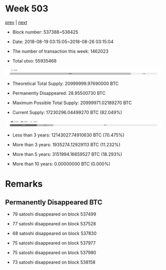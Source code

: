 # Week 503

[prev](week0502.md) | [next](week0504.md)

- Block number: 537388~538425

- Date: 2018-08-19 03:15:05~2018-08-26 03:15:04

- The number of transaction this week: 1462023

- Total utxo: 55935468

![](../images/mined_week0503.png)

- Theoretical Total Supply: 20999999.97690000 BTC

- Permanently Disappeared: 28.95500730 BTC

- Maximum Possible Total Supply: 20999971.02189270 BTC

- Current Supply: 17230296.04499270 BTC (82.049%)

![](../images/year_week0503.png)


- Less than 3 years: 12143027.74910630 BTC (70.475%)

- More than 3 years: 1935274.12929113 BTC (11.232%)

- More than 5 years: 3151994.16659527 BTC (18.293%)

- More than 10 years: 0.00000000 BTC (0.000%)

# Remarks

## Permanently Disappeared BTC

- 79 satoshi disappeared on block 537499

- 77 satoshi disappeared on block 537528

- 68 satoshi disappeared on block 537830

- 75 satoshi disappeared on block 537977

- 75 satoshi disappeared on block 537980

- 73 satoshi disappeared on block 538158

